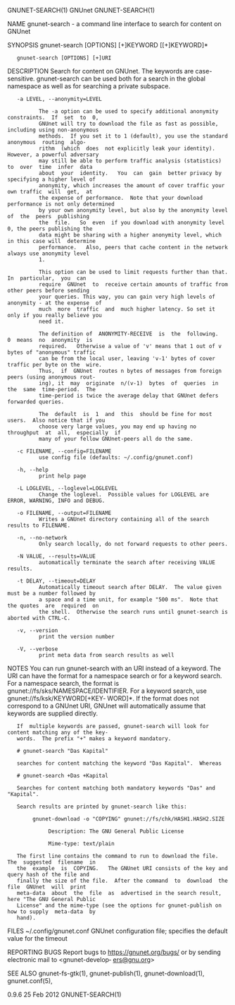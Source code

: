 GNUNET-SEARCH(1)                                GNUnet                               GNUNET-SEARCH(1)

NAME
       gnunet-search - a command line interface to search for content on GNUnet

SYNOPSIS
       gnunet-search [OPTIONS] [+]KEYWORD [[+]KEYWORD]*

       gnunet-search [OPTIONS] [+]URI

DESCRIPTION
       Search for content on GNUnet. The keywords are case-sensitive.  gnunet-search can be used both
       for a search in the global namespace as well as for searching a private subspace.

       -a LEVEL, --anonymity=LEVEL

              The -a option can be used to specify additional anonymity constraints.  If  set  to  0,
              GNUnet will try to download the file as fast as possible, including using non-anonymous
              methods.  If you set it to 1 (default), you use the standard  anonymous  routing  algo‐
              rithm  (which  does  not explicitly leak your identity).  However, a powerful adversary
              may still be able to perform traffic analysis (statistics)  to  over  time  infer  data
              about  your  identity.   You  can  gain  better privacy by specifying a higher level of
              anonymity, which increases the amount of cover traffic your own traffic  will  get,  at
              the expense of performance.  Note that your download performance is not only determined
              by your own anonymity level, but also by the anonymity level of  the  peers  publishing
              the  file.   So  even  if you download with anonymity level 0, the peers publishing the
              data might be sharing with a higher anonymity level, which in this case will  determine
              performance.   Also, peers that cache content in the network always use anonymity level
              1.

              This option can be used to limit requests further than that.  In  particular,  you  can
              require  GNUnet  to  receive certain amounts of traffic from other peers before sending
              your queries. This way, you can gain very high levels of anonymity - at the expense  of
              much  more  traffic  and  much higher latency. So set it only if you really believe you
              need it.

              The definition of  ANONYMITY-RECEIVE  is  the  following.   0  means  no  anonymity  is
              required.   Otherwise a value of 'v' means that 1 out of v bytes of "anonymous" traffic
              can be from the local user, leaving 'v-1' bytes of cover traffic per byte on the  wire.
              Thus,  if  GNUnet  routes n bytes of messages from foreign peers (using anonymous rout‐
              ing), it  may  originate  n/(v-1)  bytes  of  queries  in  the  same  time-period.  The
              time-period is twice the average delay that GNUnet defers forwarded queries.

              The  default  is  1  and  this  should be fine for most users.  Also notice that if you
              choose very large values, you may end up having no throughput  at  all,  especially  if
              many of your fellow GNUnet-peers all do the same.

       -c FILENAME, --config=FILENAME
              use config file (defaults: ~/.config/gnunet.conf)

       -h, --help
              print help page

       -L LOGLEVEL, --loglevel=LOGLEVEL
              Change the loglevel.  Possible values for LOGLEVEL are ERROR, WARNING, INFO and DEBUG.

       -o FILENAME, --output=FILENAME
              Writes a GNUnet directory containing all of the search results to FILENAME.

       -n, --no-network
              Only search locally, do not forward requests to other peers.

       -N VALUE, --results=VALUE
              automatically terminate the search after receiving VALUE results.

       -t DELAY, --timeout=DELAY
              Automatically timeout search after DELAY.  The value given must be a number followed by
              a space and a time unit, for example "500 ms".  Note that the quotes  are  required  on
              the shell.  Otherwise the search runs until gnunet-search is aborted with CTRL-C.

       -v, --version
              print the version number

       -V, --verbose
              print meta data from search results as well

NOTES
       You can run gnunet-search with an URI instead of a keyword.  The URI can have the format for a
       namespace  search  or  for  a  keyword  search.   For  a  namespace  search,  the  format   is
       gnunet://fs/sks/NAMESPACE/IDENTIFIER.  For a keyword search, use gnunet://fs/ksk/KEYWORD[+KEY‐
       WORD]*.  If the format does not correspond to a GNUnet URI, GNUnet will  automatically  assume
       that keywords are supplied directly.

       If  multiple keywords are passed, gnunet-search will look for content matching any of the key‐
       words.  The prefix "+" makes a keyword mandatory.

       # gnunet-search "Das Kapital"

       searches for content matching the keyword "Das Kapital".  Whereas

       # gnunet-search +Das +Kapital

       Searches for content matching both mandatory keywords "Das" and "Kapital".

       Search results are printed by gnunet-search like this:

            gnunet-download -o "COPYING" gnunet://fs/chk/HASH1.HASH2.SIZE

                 Description: The GNU General Public License

                 Mime-type: text/plain

       The first line contains the command to run to download the file.  The  suggested  filename  in
       the  example  is  COPYING.   The GNUnet URI consists of the key and query hash of the file and
       finally the size of the file.  After the command  to  download  the  file  GNUnet  will  print
       meta-data  about  the  file  as  advertised in the search result, here "The GNU General Public
       License" and the mime-type (see the options for gnunet-publish on how to supply  meta-data  by
       hand).

FILES
       ~/.config/gnunet.conf
              GNUnet configuration file; specifies the default value for the timeout

REPORTING BUGS
       Report  bugs  to  <https://gnunet.org/bugs/> or by sending electronic mail to <gnunet-develop‐
       ers@gnu.org>

SEE ALSO
       gnunet-fs-gtk(1), gnunet-publish(1), gnunet-download(1), gnunet.conf(5),

0.9.6                                        25 Feb 2012                             GNUNET-SEARCH(1)
